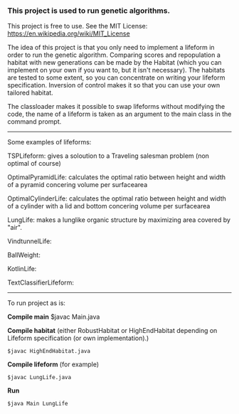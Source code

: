 
### This project is used to run genetic algorithms.
This project is free to use. See the MIT License: https://en.wikipedia.org/wiki/MIT_License

The idea of this project is that you only need to implement a lifeform in order to run the genetic algorithm.
Comparing scores and repopulation a habitat with new generations can be made by the Habitat (which you can implement on your own if you want to, but it isn't necessary).
The habitats are tested to some extent, so you can concentrate on writing your lifeform specification.
Inversion of control makes it so that you can use your own tailored habitat.

The classloader makes it possible to swap lifeforms without modifying the code, the name of a lifeform is taken as an argument to the main class in the command prompt. 

--------------------------------------------------------------
Some examples of lifeforms:

TSPLifeform: gives a soloution to a Traveling salesman problem (non optimal of course)

OptimalPyramidLife: calculates the optimal ratio between height and width of a pyramid concering volume per surfacearea

OptimalCylinderLife: calculates the optimal ratio between height and width of a cylinder with a lid and bottom concering volume per surfacearea

LungLife: makes a lunglike organic structure by maximizing area covered by "air".

VindtunnelLife:

BallWeight:

KotlinLife:

TextClassifierLifeform:

--------------------------------------------------------------
To run project as is:

**Compile main**
	$javac Main.java
	
**Compile habitat** (either RobustHabitat or HighEndHabitat depending on Lifeform specification (or own implementation).)

	$javac HighEndHabitat.java
	
**Compile lifeform** (for example)

	$javac LungLife.java  
	
**Run**

	$java Main LungLife

	
